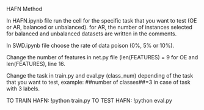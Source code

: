 HAFN Method

In HAFN.ipynb file run the cell for the specific task that you want to test (OE or AR, balanced or unbalanced). for AR, the number of instances selected for balanced and unbalanced datasets are written in the comments.

In SWD.ipynb file choose the rate of data poison (0%, 5% or 10%).

Change the number of features in net.py file (len(FEATURES) = 9 for OE and len(FEATURES), line 16.

Change the task in train.py and eval.py (class_num) depending of the task that you want to test, example: ##number of classes##=3 in case of task with 3 labels.

TO TRAIN HAFN: !python train.py TO TEST HAFN: !python eval.py
